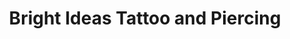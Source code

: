 ---
title: "Bright Ideas Tattoo and Piercing"
url: /lancaster/bright-ideas-tattoo-and-piercing/
shop: tattoo
---